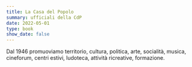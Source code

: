 ```yaml
---
title: La Casa del Popolo
summary: ufficiali della CdP
date: 2022-05-01
type: book
show_date: false
---
```


Dal 1946 promuoviamo territorio, cultura, politica, arte, socialità, musica, cineforum, centri estivi, ludoteca, attività ricreative, formazione.
